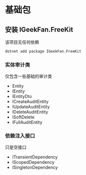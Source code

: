 # 基础包

## 安装 IGeekFan.FreeKit

该项目无任何依赖

```bash
dotnet add package IGeekFan.FreeKit
```

### 实体审计类

仅包含一些基础的审计类

- Entity
- IEntity
- IEntityDto
- ICreateAuditEntity
- IUpdateAuditEntity
- IDeleteAuditEntity
- ISoftDelete
- IFullAuditEntity

### 依赖注入接口

只是空接口

- ITransientDependency
- IScopedDependency
- ISingletonDependency